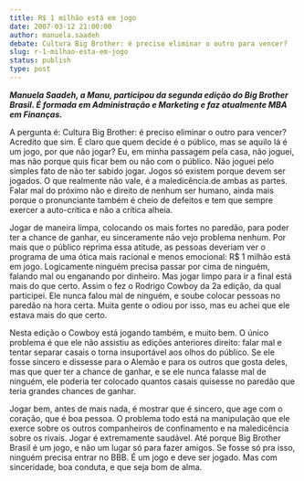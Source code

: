 ```yaml
---
title: R$ 1 milhão está em jogo
date: 2007-03-12 21:00:00
author: manuela.saadeh
debate: Cultura Big Brother: é preciso eliminar o outro para vencer?
slug: r-1-milhao-esta-em-jogo
status: publish 
type: post
---
```


***Manuela Saadeh, a Manu, participou da segunda edição do Big Brother Brasil. É formada em Administração e Marketing e faz atualmente MBA em Finanças.***  
  
A pergunta é: Cultura Big Brother: é preciso eliminar o outro para vencer? Acredito que sim. É claro que quem decide é o público, mas se aquilo lá é um jogo, por que não jogar? Eu, em minha passagem pela casa, não joguei, mas não porque quis ficar bem ou não com o público. Não joguei pelo simples fato de não ter sabido jogar. Jogos só existem porque devem ser jogados. O que realmente não vale, é a maledicência.de ambas as partes. Falar mal do próximo não e direito de nenhum ser humano, ainda mais porque o pronunciante também é cheio de defeitos e tem que sempre exercer a auto-crítica e não a crítica alheia.  
  
Jogar de maneira limpa, colocando os mais fortes no paredão, para poder ter a chance de ganhar, eu sinceramente não vejo problema nenhum. Por mais que o público reprima essa atitude, as pessoas deveriam ver o programa de uma ótica mais racional e menos emocional: R$ 1 milhão está em jogo. Logicamente ninguém precisa passar por cima de ninguém, falando mal ou enganando por dinheiro. Mas jogar limpo para ir a final está mais do que certo. Assim o fez o Rodrigo Cowboy da 2a edição, da qual participei. Ele nunca falou mal de ninguém, e soube colocar pessoas no paredão na hora certa. Muita gente o odiou por isso, mas eu achei que ele estava mais do que certo.  
  
Nesta edição o Cowboy está jogando também, e muito bem. O único problema é que ele não assistiu as edições anteriores direito: falar mal e tentar separar casais o torna insuportável aos olhos do público. Se ele fosse sincero e dissesse para o Alemão e para os outros que gosta deles, mas que quer ter a chance de ganhar, e se ele nunca falasse mal de ninguém, ele poderia ter colocado quantos casais quisesse no paredão que teria grandes chances de ganhar.  
  
Jogar bem, antes de mais nada, é mostrar que é sincero, que age com o coração, que é boa pessoa. O problema todo está na manipulação que ele exerce sobre os outros companheiros de confinamento e na maledicência sobre os rivais. Jogar é extremamente saudável. Até porque Big Brother Brasil é um jogo, e não um lugar só para fazer amigos. Se fosse só pra isso, ninguém precisa entrar no BBB. É um jogo e deve ser jogado. Mas com sinceridade, boa conduta, e que seja bom de alma.
